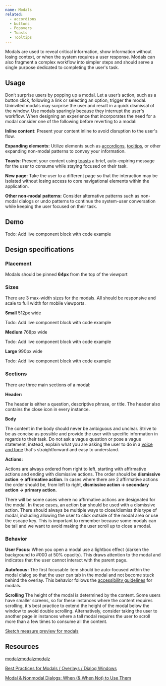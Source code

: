 ```yaml
---
name: Modals
related:
  - accordions
  - buttons
  - Popovers
  - Toasts
  - Tooltips
---
```


Modals are used to reveal critical information, show information without losing context, or when the system requires a user response. Modals can also fragment a complex workflow into simpler steps and should serve a single purpose dedicated to completing the user's task.

## Usage
Don’t surprise users by popping up a modal. Let a user’s action, such as a button click, following a link or selecting an option, trigger the modal. Uninvited modals may surprise the user and result in a quick dismissal of the window. Use modals sparingly because they interrupt the user's workflow. When designing an experience that incorporates the need for a modal consider one of the following before reverting to a modal:

**Inline content:** Present your content inline to avoid disruption to the user's flow.

**Expanding elements:** Utilize elements such as [accordions](/components/accordions), [tooltips](/components/tooltips), or other expanding non-modal patterns to convey your information.

**Toasts:** Present your content using [toasts](/components/toasts) a brief, auto-expiring message for the user to consume while staying focused on their task.

**New page:** Take the user to a different page so that the interaction may be isolated without losing access to core navigational elements within the application.

**Other non-modal patterns:** Consider alternative patterns such as non-modal dialogs or undo patterns to continue the system-user conversation while keeping the user focused on their task.

## Demo

Todo: Add live component block with code example

## Design specifications

### Placement

Modals should be pinned **64px** from the top of the viewport

### Sizes

There are 3 max-width sizes for the modals. All should be responsive and scale to full width for mobile viewports.

**Small** 512px wide

Todo: Add live component block with code example

**Medium** 768px wide

Todo: Add live component block with code example

**Large** 990px wide

Todo: Add live component block with code example

### Sections

There are three main sections of a modal:

**Header:**

The header is either a question, descriptive phrase, or title. The header also contains the close icon in every instance.

**Body**

The content in the body should never be ambiguous and unclear. Strive to be as concise as possible and provide the user with specific information in regards to their task. Do not ask a vague question or pose a vague statement, instead, explain what you are asking the user to do in a [voice and tone](/content/voice-tone) that's straightforward and easy to understand.

**Actions:**

Actions are always ordered from right to left, starting with affirmative actions and ending with dismissive actions. The order should be **dismissive action -> affirmative action**.  In cases where there are 2 affirmative actions the order should be, from left to right, **dismissive action -> secondary action -> primary action.**

There will be some cases where no affirmative actions are designated for the modal. In these cases, an action bar should be used with a dismissive action. There should always be multiple ways to close/dismiss this type of modal, including allowing the user to click outside of the modal area or use the escape key. This is important to remember because some modals can be tall and we want to avoid making the user scroll up to close a modal.

### Behavior

**User Focus:** When you open a modal use a lightbox effect (darken the background to #000 at 50% opacity). This draws attention to the modal and indicates that the user cannot interact with the parent page.

**Autofocus:**  The first focusable item should be auto-focused within the modal dialog so that the user can tab in the modal and not become stuck behind the overlay. This behavior follows the [accessibility guidelines](https://www.w3.org/TR/wai-aria-practices/examples/dialog-modal/dialog.html) for modals.

**Scrolling** The height of the modal is determined by the content. Some users have smaller screens, so for these instances where the content requires scrolling, it's best practice to extend the height of the modal below the window to avoid double scrolling. Alternatively, consider taking the user to another page in instances where a tall modal requires the user to scroll more than a few times to consume all the content.

[Sketch measure preview for modals](https://gitlab-org.gitlab.io/gitlab-design/hosted/andy/ce%23187-modal-documentation-spec-previews/)

## Resources

[modalzmodalzmodalz](https://modalzmodalzmodalz.com/)

[Best Practices for Modals / Overlays / Dialog Windows](https://uxplanet.org/best-practices-for-modals-overlays-dialog-windows-c00c66cddd8c)

[Modal & Nonmodal Dialogs: When (& When Not) to Use Them](https://www.nngroup.com/articles/modal-nonmodal-dialog/)
